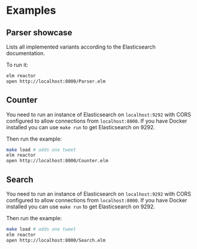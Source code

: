 # Examples

## Parser showcase

Lists all implemented variants according to the Elasticsearch documentation.

To run it:

```sh
elm reactor
open http://localhost:8000/Parser.elm
```


## Counter

You need to run an instance of Elasticsearch on `localhost:9292` with CORS
configured to allow connections from `localhost:8000`.  If you have
Docker installed you can use `make run` to get Elasticsearch on 9292.

Then run the example:

```sh
make load # adds one tweet
elm reactor
open http://localhost:8000/Counter.elm
```


## Search

You need to run an instance of Elasticsearch on `localhost:9292` with CORS
configured to allow connections from `localhost:8000`.  If you have
Docker installed you can use `make run` to get Elasticsearch on 9292.

Then run the example:

```sh
make load # adds one tweet
elm reactor
open http://localhost:8000/Search.elm
```
